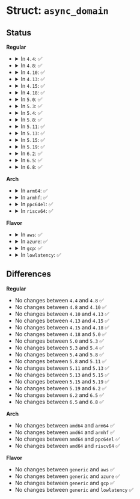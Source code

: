 # Struct: <code>async_domain</code>

## Status
<b>Regular</b>
<ul>
<li>
<details>
<summary>In <code>4.4</code>: ✅</summary>

```c
struct async_domain {
    struct list_head pending;
    unsigned int registered;
};
```
</details>
</li>
<li>
<details>
<summary>In <code>4.8</code>: ✅</summary>

```c
struct async_domain {
    struct list_head pending;
    unsigned int registered;
};
```
</details>
</li>
<li>
<details>
<summary>In <code>4.10</code>: ✅</summary>

```c
struct async_domain {
    struct list_head pending;
    unsigned int registered;
};
```
</details>
</li>
<li>
<details>
<summary>In <code>4.13</code>: ✅</summary>

```c
struct async_domain {
    struct list_head pending;
    unsigned int registered;
};
```
</details>
</li>
<li>
<details>
<summary>In <code>4.15</code>: ✅</summary>

```c
struct async_domain {
    struct list_head pending;
    unsigned int registered;
};
```
</details>
</li>
<li>
<details>
<summary>In <code>4.18</code>: ✅</summary>

```c
struct async_domain {
    struct list_head pending;
    unsigned int registered;
};
```
</details>
</li>
<li>
<details>
<summary>In <code>5.0</code>: ✅</summary>

```c
struct async_domain {
    struct list_head pending;
    unsigned int registered;
};
```
</details>
</li>
<li>
<details>
<summary>In <code>5.3</code>: ✅</summary>

```c
struct async_domain {
    struct list_head pending;
    unsigned int registered;
};
```
</details>
</li>
<li>
<details>
<summary>In <code>5.4</code>: ✅</summary>

```c
struct async_domain {
    struct list_head pending;
    unsigned int registered;
};
```
</details>
</li>
<li>
<details>
<summary>In <code>5.8</code>: ✅</summary>

```c
struct async_domain {
    struct list_head pending;
    unsigned int registered;
};
```
</details>
</li>
<li>
<details>
<summary>In <code>5.11</code>: ✅</summary>

```c
struct async_domain {
    struct list_head pending;
    unsigned int registered;
};
```
</details>
</li>
<li>
<details>
<summary>In <code>5.13</code>: ✅</summary>

```c
struct async_domain {
    struct list_head pending;
    unsigned int registered;
};
```
</details>
</li>
<li>
<details>
<summary>In <code>5.15</code>: ✅</summary>

```c
struct async_domain {
    struct list_head pending;
    unsigned int registered;
};
```
</details>
</li>
<li>
<details>
<summary>In <code>5.19</code>: ✅</summary>

```c
struct async_domain {
    struct list_head pending;
    unsigned int registered;
};
```
</details>
</li>
<li>
<details>
<summary>In <code>6.2</code>: ✅</summary>

```c
struct async_domain {
    struct list_head pending;
    unsigned int registered;
};
```
</details>
</li>
<li>
<details>
<summary>In <code>6.5</code>: ✅</summary>

```c
struct async_domain {
    struct list_head pending;
    unsigned int registered;
};
```
</details>
</li>
<li>
<details>
<summary>In <code>6.8</code>: ✅</summary>

```c
struct async_domain {
    struct list_head pending;
    unsigned int registered;
};
```
</details>
</li>
</ul>
<b>Arch</b>
<ul>
<li>
<details>
<summary>In <code>arm64</code>: ✅</summary>

```c
struct async_domain {
    struct list_head pending;
    unsigned int registered;
};
```
</details>
</li>
<li>
<details>
<summary>In <code>armhf</code>: ✅</summary>

```c
struct async_domain {
    struct list_head pending;
    unsigned int registered;
};
```
</details>
</li>
<li>
<details>
<summary>In <code>ppc64el</code>: ✅</summary>

```c
struct async_domain {
    struct list_head pending;
    unsigned int registered;
};
```
</details>
</li>
<li>
<details>
<summary>In <code>riscv64</code>: ✅</summary>

```c
struct async_domain {
    struct list_head pending;
    unsigned int registered;
};
```
</details>
</li>
</ul>
<b>Flavor</b>
<ul>
<li>
<details>
<summary>In <code>aws</code>: ✅</summary>

```c
struct async_domain {
    struct list_head pending;
    unsigned int registered;
};
```
</details>
</li>
<li>
<details>
<summary>In <code>azure</code>: ✅</summary>

```c
struct async_domain {
    struct list_head pending;
    unsigned int registered;
};
```
</details>
</li>
<li>
<details>
<summary>In <code>gcp</code>: ✅</summary>

```c
struct async_domain {
    struct list_head pending;
    unsigned int registered;
};
```
</details>
</li>
<li>
<details>
<summary>In <code>lowlatency</code>: ✅</summary>

```c
struct async_domain {
    struct list_head pending;
    unsigned int registered;
};
```
</details>
</li>
</ul>

## Differences
<b>Regular</b>
<ul>
<li>
No changes between <code>4.4</code> and <code>4.8</code> ✅
</li>
<li>
No changes between <code>4.8</code> and <code>4.10</code> ✅
</li>
<li>
No changes between <code>4.10</code> and <code>4.13</code> ✅
</li>
<li>
No changes between <code>4.13</code> and <code>4.15</code> ✅
</li>
<li>
No changes between <code>4.15</code> and <code>4.18</code> ✅
</li>
<li>
No changes between <code>4.18</code> and <code>5.0</code> ✅
</li>
<li>
No changes between <code>5.0</code> and <code>5.3</code> ✅
</li>
<li>
No changes between <code>5.3</code> and <code>5.4</code> ✅
</li>
<li>
No changes between <code>5.4</code> and <code>5.8</code> ✅
</li>
<li>
No changes between <code>5.8</code> and <code>5.11</code> ✅
</li>
<li>
No changes between <code>5.11</code> and <code>5.13</code> ✅
</li>
<li>
No changes between <code>5.13</code> and <code>5.15</code> ✅
</li>
<li>
No changes between <code>5.15</code> and <code>5.19</code> ✅
</li>
<li>
No changes between <code>5.19</code> and <code>6.2</code> ✅
</li>
<li>
No changes between <code>6.2</code> and <code>6.5</code> ✅
</li>
<li>
No changes between <code>6.5</code> and <code>6.8</code> ✅
</li>
</ul>
<b>Arch</b>
<ul>
<li>
No changes between <code>amd64</code> and <code>arm64</code> ✅
</li>
<li>
No changes between <code>amd64</code> and <code>armhf</code> ✅
</li>
<li>
No changes between <code>amd64</code> and <code>ppc64el</code> ✅
</li>
<li>
No changes between <code>amd64</code> and <code>riscv64</code> ✅
</li>
</ul>
<b>Flavor</b>
<ul>
<li>
No changes between <code>generic</code> and <code>aws</code> ✅
</li>
<li>
No changes between <code>generic</code> and <code>azure</code> ✅
</li>
<li>
No changes between <code>generic</code> and <code>gcp</code> ✅
</li>
<li>
No changes between <code>generic</code> and <code>lowlatency</code> ✅
</li>
</ul>
